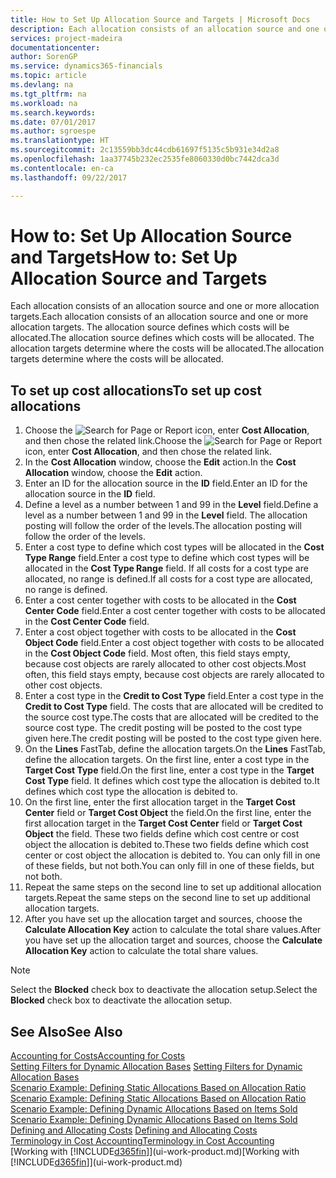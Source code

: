 ```yaml
---
title: How to Set Up Allocation Source and Targets | Microsoft Docs
description: Each allocation consists of an allocation source and one or more allocation targets. The allocation source defines which costs will be allocated. The allocation targets determine where the costs will be allocated.
services: project-madeira
documentationcenter: 
author: SorenGP
ms.service: dynamics365-financials
ms.topic: article
ms.devlang: na
ms.tgt_pltfrm: na
ms.workload: na
ms.search.keywords: 
ms.date: 07/01/2017
ms.author: sgroespe
ms.translationtype: HT
ms.sourcegitcommit: 2c13559bb3dc44cdb61697f5135c5b931e34d2a8
ms.openlocfilehash: 1aa37745b232ec2535fe8060330d0bc7442dca3d
ms.contentlocale: en-ca
ms.lasthandoff: 09/22/2017

---
```

# <a name="how-to-set-up-allocation-source-and-targets"></a><span data-ttu-id="34497-105">How to: Set Up Allocation Source and Targets</span><span class="sxs-lookup"><span data-stu-id="34497-105">How to: Set Up Allocation Source and Targets</span></span>
<span data-ttu-id="34497-106">Each allocation consists of an allocation source and one or more allocation targets.</span><span class="sxs-lookup"><span data-stu-id="34497-106">Each allocation consists of an allocation source and one or more allocation targets.</span></span> <span data-ttu-id="34497-107">The allocation source defines which costs will be allocated.</span><span class="sxs-lookup"><span data-stu-id="34497-107">The allocation source defines which costs will be allocated.</span></span> <span data-ttu-id="34497-108">The allocation targets determine where the costs will be allocated.</span><span class="sxs-lookup"><span data-stu-id="34497-108">The allocation targets determine where the costs will be allocated.</span></span>  

## <a name="to-set-up-cost-allocations"></a><span data-ttu-id="34497-109">To set up cost allocations</span><span class="sxs-lookup"><span data-stu-id="34497-109">To set up cost allocations</span></span>  
1.  <span data-ttu-id="34497-110">Choose the ![Search for Page or Report](media/ui-search/search_small.png "Search for Page or Report icon") icon, enter **Cost Allocation**, and then chose the related link.</span><span class="sxs-lookup"><span data-stu-id="34497-110">Choose the ![Search for Page or Report](media/ui-search/search_small.png "Search for Page or Report icon") icon, enter **Cost Allocation**, and then chose the related link.</span></span>  
2.  <span data-ttu-id="34497-111">In the **Cost Allocation** window, choose the **Edit** action.</span><span class="sxs-lookup"><span data-stu-id="34497-111">In the **Cost Allocation** window, choose the **Edit** action.</span></span>  
3.  <span data-ttu-id="34497-112">Enter an ID for the allocation source in the **ID** field.</span><span class="sxs-lookup"><span data-stu-id="34497-112">Enter an ID for the allocation source in the **ID** field.</span></span>  
4.  <span data-ttu-id="34497-113">Define a level as a number between 1 and 99 in the **Level** field.</span><span class="sxs-lookup"><span data-stu-id="34497-113">Define a level as a number between 1 and 99 in the **Level** field.</span></span> <span data-ttu-id="34497-114">The allocation posting will follow the order of the levels.</span><span class="sxs-lookup"><span data-stu-id="34497-114">The allocation posting will follow the order of the levels.</span></span>  
5.  <span data-ttu-id="34497-115">Enter a cost type to define which cost types will be allocated in the **Cost Type Range** field.</span><span class="sxs-lookup"><span data-stu-id="34497-115">Enter a cost type to define which cost types will be allocated in the **Cost Type Range** field.</span></span> <span data-ttu-id="34497-116">If all costs for a cost type are allocated, no range is defined.</span><span class="sxs-lookup"><span data-stu-id="34497-116">If all costs for a cost type are allocated, no range is defined.</span></span>  
6.  <span data-ttu-id="34497-117">Enter a cost center together with costs to be allocated in the **Cost Center Code** field.</span><span class="sxs-lookup"><span data-stu-id="34497-117">Enter a cost center together with costs to be allocated in the **Cost Center Code** field.</span></span>  
7.  <span data-ttu-id="34497-118">Enter a cost object together with costs to be allocated in the **Cost Object Code** field.</span><span class="sxs-lookup"><span data-stu-id="34497-118">Enter a cost object together with costs to be allocated in the **Cost Object Code** field.</span></span> <span data-ttu-id="34497-119">Most often, this field stays empty, because cost objects are rarely allocated to other cost objects.</span><span class="sxs-lookup"><span data-stu-id="34497-119">Most often, this field stays empty, because cost objects are rarely allocated to other cost objects.</span></span>  
8.  <span data-ttu-id="34497-120">Enter a cost type in the **Credit to Cost Type** field.</span><span class="sxs-lookup"><span data-stu-id="34497-120">Enter a cost type in the **Credit to Cost Type** field.</span></span> <span data-ttu-id="34497-121">The costs that are allocated will be credited to the source cost type.</span><span class="sxs-lookup"><span data-stu-id="34497-121">The costs that are allocated will be credited to the source cost type.</span></span> <span data-ttu-id="34497-122">The credit posting will be posted to the cost type given here.</span><span class="sxs-lookup"><span data-stu-id="34497-122">The credit posting will be posted to the cost type given here.</span></span>  
9. <span data-ttu-id="34497-123">On the **Lines** FastTab, define the allocation targets.</span><span class="sxs-lookup"><span data-stu-id="34497-123">On the **Lines** FastTab, define the allocation targets.</span></span> <span data-ttu-id="34497-124">On the first line, enter a cost type in the **Target Cost Type** field.</span><span class="sxs-lookup"><span data-stu-id="34497-124">On the first line, enter a cost type in the **Target Cost Type** field.</span></span> <span data-ttu-id="34497-125">It defines which cost type the allocation is debited to.</span><span class="sxs-lookup"><span data-stu-id="34497-125">It defines which cost type the allocation is debited to.</span></span>  
10. <span data-ttu-id="34497-126">On the first line, enter the first allocation target in the **Target Cost Center** field or **Target Cost Object** the field.</span><span class="sxs-lookup"><span data-stu-id="34497-126">On the first line, enter the first allocation target in the **Target Cost Center** field or **Target Cost Object** the field.</span></span> <span data-ttu-id="34497-127">These two fields define which cost centre or cost object the allocation is debited to.</span><span class="sxs-lookup"><span data-stu-id="34497-127">These two fields define which cost center or cost object the allocation is debited to.</span></span> <span data-ttu-id="34497-128">You can only fill in one of these fields, but not both.</span><span class="sxs-lookup"><span data-stu-id="34497-128">You can only fill in one of these fields, but not both.</span></span>  
11. <span data-ttu-id="34497-129">Repeat the same steps on the second line to set up additional allocation targets.</span><span class="sxs-lookup"><span data-stu-id="34497-129">Repeat the same steps on the second line to set up additional allocation targets.</span></span>  
12. <span data-ttu-id="34497-130">After you have set up the allocation target and sources, choose the **Calculate Allocation Key** action to calculate the total share values.</span><span class="sxs-lookup"><span data-stu-id="34497-130">After you have set up the allocation target and sources, choose the **Calculate Allocation Key** action to calculate the total share values.</span></span>  

> [!NOTE]  
>  <span data-ttu-id="34497-131">Select the **Blocked** check box to deactivate the allocation setup.</span><span class="sxs-lookup"><span data-stu-id="34497-131">Select the **Blocked** check box to deactivate the allocation setup.</span></span>  

## <a name="see-also"></a><span data-ttu-id="34497-132">See Also</span><span class="sxs-lookup"><span data-stu-id="34497-132">See Also</span></span>  
[<span data-ttu-id="34497-133">Accounting for Costs</span><span class="sxs-lookup"><span data-stu-id="34497-133">Accounting for Costs</span></span>](finance-manage-cost-accounting.md)  
 <span data-ttu-id="34497-134">[Setting Filters for Dynamic Allocation Bases](finance-setting-filters-for-dynamic-allocation-bases.md) </span><span class="sxs-lookup"><span data-stu-id="34497-134">[Setting Filters for Dynamic Allocation Bases](finance-setting-filters-for-dynamic-allocation-bases.md) </span></span>  
 <span data-ttu-id="34497-135">[Scenario Example: Defining Static Allocations Based on Allocation Ratio](finance-scenario-example-defining-static-allocations-based-on-allocation-ratio.md) </span><span class="sxs-lookup"><span data-stu-id="34497-135">[Scenario Example: Defining Static Allocations Based on Allocation Ratio](finance-scenario-example-defining-static-allocations-based-on-allocation-ratio.md) </span></span>  
 <span data-ttu-id="34497-136">[Scenario Example: Defining Dynamic Allocations Based on Items Sold](finance-scenario-example-defining-dynamic-allocations-based-on-items-sold.md) </span><span class="sxs-lookup"><span data-stu-id="34497-136">[Scenario Example: Defining Dynamic Allocations Based on Items Sold](finance-scenario-example-defining-dynamic-allocations-based-on-items-sold.md) </span></span>  
 <span data-ttu-id="34497-137">[Defining and Allocating Costs](finance-define-and-allocate-costs.md) </span><span class="sxs-lookup"><span data-stu-id="34497-137">[Defining and Allocating Costs](finance-define-and-allocate-costs.md) </span></span>  
 [<span data-ttu-id="34497-138">Terminology in Cost Accounting</span><span class="sxs-lookup"><span data-stu-id="34497-138">Terminology in Cost Accounting</span></span>](finance-terminology-in-cost-accounting.md)  
 <span data-ttu-id="34497-139">[Working with [!INCLUDE[d365fin](includes/d365fin_md.md)]](ui-work-product.md)</span><span class="sxs-lookup"><span data-stu-id="34497-139">[Working with [!INCLUDE[d365fin](includes/d365fin_md.md)]](ui-work-product.md)</span></span>

